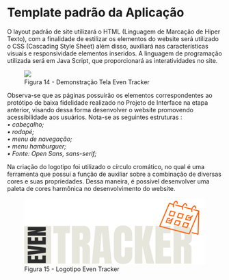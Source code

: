 # Template padrão da Aplicação

 O layout padrão de site utilizará o HTML (Linguagem de Marcação de Hiper Texto), com a finalidade de estilizar os elementos do website será utilizado o CSS (Cascading Style Sheet) além disso, auxiliará nas características visuais e responsividade elementos inseridos. A linguagem de programação utilizada será em Java Script, que proporcionará as interatividades no site.

<figure>
  <img src="img/TAMPLATE PADRÃO 2.0.png"> <figcaption> Figura 14 - Demonstração Tela Even Tracker</figcaption>
</figure>



  Observa-se que as páginas possuirão os elementos correspondentes ao protótipo de baixa fidelidade realizado no Projeto de Interface na etapa anterior, visando dessa forma desenvolver o website promovendo acessibilidade aos usuários.
  Nota-se as seguintes estruturas : <br>
  <em> • cabeçalho; </em> <br>
                                   <em> • rodapé; </em> <br> 
                                   <em> • menu de navegação;</em> <br>
                                   <em> • menu hamburguer;</em> <br>
                                   <em> • Fonte: Open Sans, sans-serif;</em> <br>
  



  Na criação do logotipo foi utilizado o círculo cromático, no qual é uma ferramenta que possui a função de auxiliar sobre a  combinação de diversas cores e suas propriedades. Dessa maneira, é possível desenvolver uma paleta de cores harmônica no desenvolvimento do website. 
  
  <figure>
  <img src="img/logoeventracker.svg"> <figcaption> Figura 15 - Logotipo Even Tracker </figcaption>
</figure>
